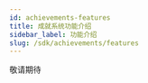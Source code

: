 ```yaml
---
id: achievements-features
title: 成就系统功能介绍
sidebar_label: 功能介绍
slug: /sdk/achievements/features
---
```


敬请期待

